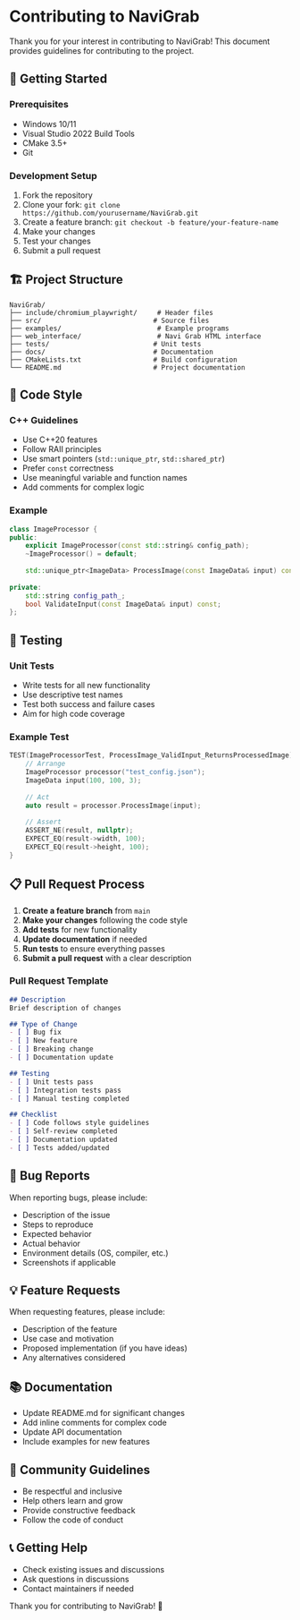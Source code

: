 # Contributing to NaviGrab

Thank you for your interest in contributing to NaviGrab! This document provides guidelines for contributing to the project.

## 🚀 Getting Started

### Prerequisites
- Windows 10/11
- Visual Studio 2022 Build Tools
- CMake 3.5+
- Git

### Development Setup
1. Fork the repository
2. Clone your fork: `git clone https://github.com/yourusername/NaviGrab.git`
3. Create a feature branch: `git checkout -b feature/your-feature-name`
4. Make your changes
5. Test your changes
6. Submit a pull request

## 🏗️ Project Structure

```
NaviGrab/
├── include/chromium_playwright/     # Header files
├── src/                            # Source files
├── examples/                        # Example programs
├── web_interface/                   # Navi Grab HTML interface
├── tests/                          # Unit tests
├── docs/                           # Documentation
├── CMakeLists.txt                  # Build configuration
└── README.md                       # Project documentation
```

## 📝 Code Style

### C++ Guidelines
- Use C++20 features
- Follow RAII principles
- Use smart pointers (`std::unique_ptr`, `std::shared_ptr`)
- Prefer `const` correctness
- Use meaningful variable and function names
- Add comments for complex logic

### Example
```cpp
class ImageProcessor {
public:
    explicit ImageProcessor(const std::string& config_path);
    ~ImageProcessor() = default;
    
    std::unique_ptr<ImageData> ProcessImage(const ImageData& input) const;
    
private:
    std::string config_path_;
    bool ValidateInput(const ImageData& input) const;
};
```

## 🧪 Testing

### Unit Tests
- Write tests for all new functionality
- Use descriptive test names
- Test both success and failure cases
- Aim for high code coverage

### Example Test
```cpp
TEST(ImageProcessorTest, ProcessImage_ValidInput_ReturnsProcessedImage) {
    // Arrange
    ImageProcessor processor("test_config.json");
    ImageData input(100, 100, 3);
    
    // Act
    auto result = processor.ProcessImage(input);
    
    // Assert
    ASSERT_NE(result, nullptr);
    EXPECT_EQ(result->width, 100);
    EXPECT_EQ(result->height, 100);
}
```

## 📋 Pull Request Process

1. **Create a feature branch** from `main`
2. **Make your changes** following the code style
3. **Add tests** for new functionality
4. **Update documentation** if needed
5. **Run tests** to ensure everything passes
6. **Submit a pull request** with a clear description

### Pull Request Template
```markdown
## Description
Brief description of changes

## Type of Change
- [ ] Bug fix
- [ ] New feature
- [ ] Breaking change
- [ ] Documentation update

## Testing
- [ ] Unit tests pass
- [ ] Integration tests pass
- [ ] Manual testing completed

## Checklist
- [ ] Code follows style guidelines
- [ ] Self-review completed
- [ ] Documentation updated
- [ ] Tests added/updated
```

## 🐛 Bug Reports

When reporting bugs, please include:
- Description of the issue
- Steps to reproduce
- Expected behavior
- Actual behavior
- Environment details (OS, compiler, etc.)
- Screenshots if applicable

## 💡 Feature Requests

When requesting features, please include:
- Description of the feature
- Use case and motivation
- Proposed implementation (if you have ideas)
- Any alternatives considered

## 📚 Documentation

- Update README.md for significant changes
- Add inline comments for complex code
- Update API documentation
- Include examples for new features

## 🤝 Community Guidelines

- Be respectful and inclusive
- Help others learn and grow
- Provide constructive feedback
- Follow the code of conduct

## 📞 Getting Help

- Check existing issues and discussions
- Ask questions in discussions
- Contact maintainers if needed

Thank you for contributing to NaviGrab! 🎉
